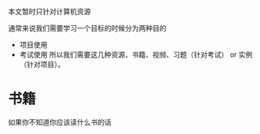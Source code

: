 本文暂时只针对计算机资源

通常来说我们需要学习一个目标的时候分为两种目的

- 项目使用
- 考试使用
  所以我们需要这几种资源，书籍、视频、习题（针对考试） or 实例（针对项目）。

# 书籍

如果你不知道你应该读什么书的话

